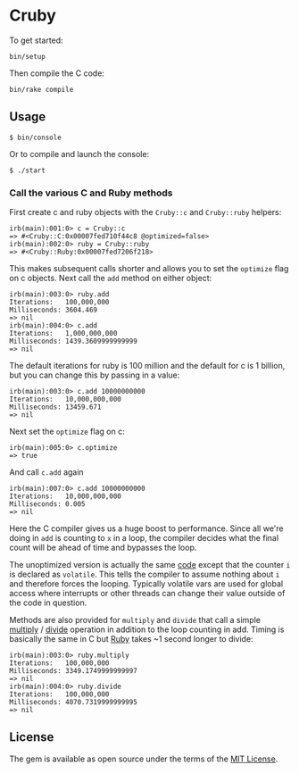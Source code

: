 # Cruby

To get started:
 
```
bin/setup
```

Then compile the C code:

```
bin/rake compile
```

## Usage


```
$ bin/console
``` 

Or to compile and launch the console:

```
$ ./start
``` 

### Call the various C and Ruby methods

First create c and ruby objects with the `Cruby::c` and `Cruby::ruby` helpers:
```cassandraql
irb(main):001:0> c = Cruby::c
=> #<Cruby::C:0x00007fed710f44c8 @optimized=false>
irb(main):002:0> ruby = Cruby::ruby
=> #<Cruby::Ruby:0x00007fed7206f218>
```
This makes subsequent calls shorter and allows you to set the `optimize` flag on c objects. 
Next call the `add` method on either object: 

```cassandraql
irb(main):003:0> ruby.add
Iterations:   100,000,000
Milliseconds: 3604.469
=> nil
irb(main):004:0> c.add
Iterations:   1,000,000,000
Milliseconds: 1439.3609999999999
=> nil
```
The default iterations for ruby is 100 million and the default for c is 1 billion, 
but you can change this by passing in a value:  
 
```cassandraql
irb(main):003:0> c.add 10000000000
Iterations:   10,000,000,000
Milliseconds: 13459.671
=> nil
```
Next set the `optimize` flag on c:
```cassandraql
irb(main):005:0> c.optimize
=> true
```
And call `c.add` again
```cassandraql
irb(main):007:0> c.add 10000000000
Iterations:   10,000,000,000
Milliseconds: 0.005
=> nil
```
Here the C compiler gives us a huge boost to performance. 
Since all we're doing in `add` is counting to `x` in a loop, the compiler decides what the final
count will be ahead of time and bypasses the loop. 

The unoptimized version is actually the same [code](https://github.com/apurkiss/cruby/blob/master/ext/library.c#L7) 
except that the counter `i` is declared as `volatile`.
This tells the compiler to assume nothing about `i` and therefore forces the looping. Typically 
volatile vars are used for global access where interrupts or other threads can change their
value outside of the code in question. 

Methods are also provided for `multiply` and `divide` that call a simple 
[multiply](https://github.com/apurkiss/cruby/blob/master/ext/library.c#L48) / [divide](https://github.com/apurkiss/cruby/blob/master/ext/library.c#L24) operation
in addition to the loop counting in add. Timing is basically the same in C but [Ruby](https://github.com/apurkiss/cruby/blob/master/lib/ruby.rb) 
takes ~1 second longer to divide:

 ```cassandraql
irb(main):003:0> ruby.multiply
Iterations:   100,000,000
Milliseconds: 3349.1749999999997
=> nil
irb(main):004:0> ruby.divide
Iterations:   100,000,000
Milliseconds: 4070.7319999999995
=> nil

```

## License

The gem is available as open source under the terms of the [MIT License](https://opensource.org/licenses/MIT).
